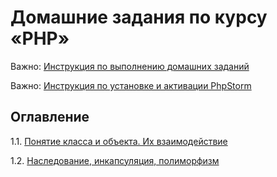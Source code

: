 # Домашние задания по курсу «PHP»

Важно: [Инструкция по выполнению домашних заданий](homework.md)

Важно: [Инструкция по установке и активации PhpStorm](phpstorm-installation.md)

## Оглавление
1.1. [Понятие класса и объекта. Их взаимодействие](/001-intro)

1.2. [Наследование, инкапсуляция, полиморфизм](/002-oop)